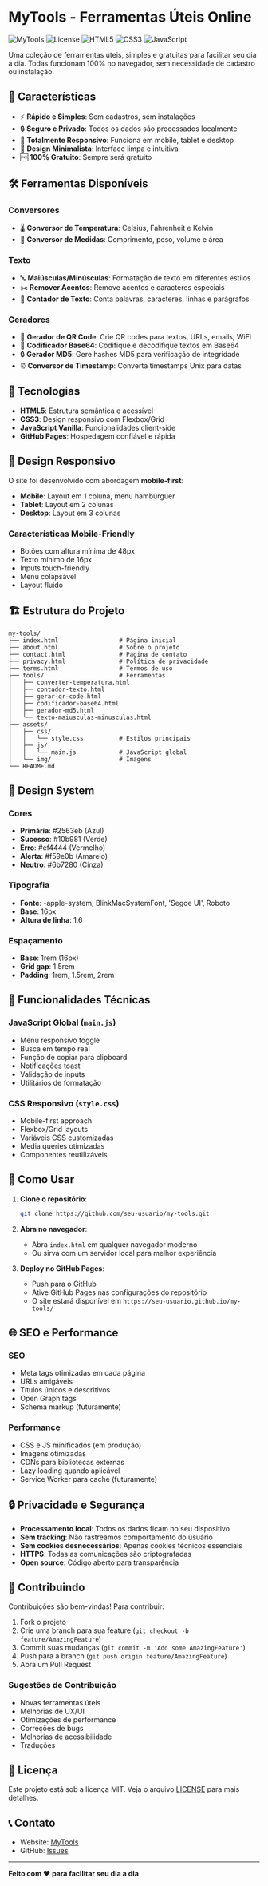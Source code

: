 # MyTools - Ferramentas Úteis Online

![MyTools](https://img.shields.io/badge/My%20Tools-Ferramentas%20Úteis-blue)
![License](https://img.shields.io/badge/License-MIT-green)
![HTML5](https://img.shields.io/badge/HTML5-E34F26?logo=html5&logoColor=white)
![CSS3](https://img.shields.io/badge/CSS3-1572B6?logo=css3&logoColor=white)
![JavaScript](https://img.shields.io/badge/JavaScript-F7DF1E?logo=javascript&logoColor=black)

Uma coleção de ferramentas úteis, simples e gratuitas para facilitar seu dia a dia. Todas funcionam 100% no navegador, sem necessidade de cadastro ou instalação.

## 🌟 Características

- ⚡ **Rápido e Simples**: Sem cadastros, sem instalações
- 🔒 **Seguro e Privado**: Todos os dados são processados localmente
- 📱 **Totalmente Responsivo**: Funciona em mobile, tablet e desktop
- 🎨 **Design Minimalista**: Interface limpa e intuitiva
- 🆓 **100% Gratuito**: Sempre será gratuito

## 🛠️ Ferramentas Disponíveis

### Conversores
- 🌡️ **Conversor de Temperatura**: Celsius, Fahrenheit e Kelvin
- 📏 **Conversor de Medidas**: Comprimento, peso, volume e área

### Texto
- 🔤 **Maiúsculas/Minúsculas**: Formatação de texto em diferentes estilos
- ✂️ **Remover Acentos**: Remove acentos e caracteres especiais
- 🔢 **Contador de Texto**: Conta palavras, caracteres, linhas e parágrafos

### Geradores
- 📱 **Gerador de QR Code**: Crie QR codes para textos, URLs, emails, WiFi
- 🔐 **Codificador Base64**: Codifique e decodifique textos em Base64
- 🔒 **Gerador MD5**: Gere hashes MD5 para verificação de integridade
- ⏰ **Conversor de Timestamp**: Converta timestamps Unix para datas

## 🚀 Tecnologias

- **HTML5**: Estrutura semântica e acessível
- **CSS3**: Design responsivo com Flexbox/Grid
- **JavaScript Vanilla**: Funcionalidades client-side
- **GitHub Pages**: Hospedagem confiável e rápida

## 📱 Design Responsivo

O site foi desenvolvido com abordagem **mobile-first**:

- **Mobile**: Layout em 1 coluna, menu hambúrguer
- **Tablet**: Layout em 2 colunas
- **Desktop**: Layout em 3 colunas

### Características Mobile-Friendly
- Botões com altura mínima de 48px
- Texto mínimo de 16px
- Inputs touch-friendly
- Menu colapsável
- Layout fluido

## 🏗️ Estrutura do Projeto

```
my-tools/
├── index.html                 # Página inicial
├── about.html                 # Sobre o projeto
├── contact.html               # Página de contato
├── privacy.html               # Política de privacidade
├── terms.html                 # Termos de uso
├── tools/                     # Ferramentas
│   ├── converter-temperatura.html
│   ├── contador-texto.html
│   ├── gerar-qr-code.html
│   ├── codificador-base64.html
│   ├── gerador-md5.html
│   └── texto-maiusculas-minusculas.html
├── assets/
│   ├── css/
│   │   └── style.css          # Estilos principais
│   ├── js/
│   │   └── main.js            # JavaScript global
│   └── img/                   # Imagens
└── README.md
```

## 🎨 Design System

### Cores
- **Primária**: #2563eb (Azul)
- **Sucesso**: #10b981 (Verde)
- **Erro**: #ef4444 (Vermelho)
- **Alerta**: #f59e0b (Amarelo)
- **Neutro**: #6b7280 (Cinza)

### Tipografia
- **Fonte**: -apple-system, BlinkMacSystemFont, 'Segoe UI', Roboto
- **Base**: 16px
- **Altura de linha**: 1.6

### Espaçamento
- **Base**: 1rem (16px)
- **Grid gap**: 1.5rem
- **Padding**: 1rem, 1.5rem, 2rem

## 🔧 Funcionalidades Técnicas

### JavaScript Global (`main.js`)
- Menu responsivo toggle
- Busca em tempo real
- Função de copiar para clipboard
- Notificações toast
- Validação de inputs
- Utilitários de formatação

### CSS Responsivo (`style.css`)
- Mobile-first approach
- Flexbox/Grid layouts
- Variáveis CSS customizadas
- Media queries otimizadas
- Componentes reutilizáveis

## 🚀 Como Usar

1. **Clone o repositório**:
   ```bash
   git clone https://github.com/seu-usuario/my-tools.git
   ```

2. **Abra no navegador**:
   - Abra `index.html` em qualquer navegador moderno
   - Ou sirva com um servidor local para melhor experiência

3. **Deploy no GitHub Pages**:
   - Push para o GitHub
   - Ative GitHub Pages nas configurações do repositório
   - O site estará disponível em `https://seu-usuario.github.io/my-tools/`

## 🌐 SEO e Performance

### SEO
- Meta tags otimizadas em cada página
- URLs amigáveis
- Títulos únicos e descritivos
- Open Graph tags
- Schema markup (futuramente)

### Performance
- CSS e JS minificados (em produção)
- Imagens otimizadas
- CDNs para bibliotecas externas
- Lazy loading quando aplicável
- Service Worker para cache (futuramente)

## 🔒 Privacidade e Segurança

- **Processamento local**: Todos os dados ficam no seu dispositivo
- **Sem tracking**: Não rastreamos comportamento do usuário
- **Sem cookies desnecessários**: Apenas cookies técnicos essenciais
- **HTTPS**: Todas as comunicações são criptografadas
- **Open source**: Código aberto para transparência

## 🤝 Contribuindo

Contribuições são bem-vindas! Para contribuir:

1. Fork o projeto
2. Crie uma branch para sua feature (`git checkout -b feature/AmazingFeature`)
3. Commit suas mudanças (`git commit -m 'Add some AmazingFeature'`)
4. Push para a branch (`git push origin feature/AmazingFeature`)
5. Abra um Pull Request

### Sugestões de Contribuição
- Novas ferramentas úteis
- Melhorias de UX/UI
- Otimizações de performance
- Correções de bugs
- Melhorias de acessibilidade
- Traduções

## 📝 Licença

Este projeto está sob a licença MIT. Veja o arquivo [LICENSE](LICENSE) para mais detalhes.

## 📞 Contato

- Website: [MyTools](https://mytools.guru/)
- GitHub: [Issues](https://github.com/seu-usuario/my-tools/issues)

---

**Feito com ❤️ para facilitar seu dia a dia**
